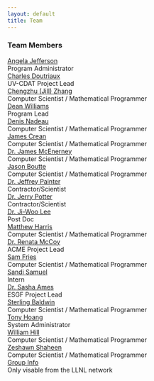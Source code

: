 ```yaml
---
layout: default
title: Team
---
```


<h3>Team Members</h3>


<div class="person">
  <div class="person-info">
    <div class="person-name"><a href="https://github.com/PatrikD" target="_blank">Angela Jefferson</a></div>
    <div class="person-position">Program Administrator</div>
  </div>
</div>

<div class="person">
  <div class="person-info">
    <div class="person-name"><a href="https://github.com/doutriaux1" target="_blank">Charles Doutriaux</a></div>
    <div class="person-position">UV-CDAT Project Lead</div>
  </div>
</div>

<div class="person">
  <div class="person-info">
    <div class="person-name"><a href="https://github.com/chengzhuzhang" target="_blank">Chengzhu (Jill) Zhang</a></div>
    <div class="person-position">Computer Scientist / Mathematical Programmer</div>
  </div>
</div>

<div class="person">
  <div class="person-info">
    <div class="person-name"><a href="https://github.com/williams13" target="_blank">Dean Williams</a></div>
    <div class="person-position">Program Lead</div>
  </div>
</div>

<div class="person">
  <div class="person-info">
    <div class="person-name"><a href="https://github.com/dnadeau4" target="_blank">Denis Nadeau</a></div>
    <div class="person-position">Computer Scientist / Mathematical Programmer</div>
  </div>
</div>

<div class="person">
  <div class="person-info">
    <div class="person-name"><a href="https://github.com/James-Crean" target="_blank">James Crean</a></div>
    <div class="person-position">Computer Scientist / Mathematical Programmer</div>
  </div>
</div>

<div class="person">
  <div class="person-info">
    <div class="person-name"><a href="https://github.com/mcenerney1" target="_blank">Dr. James McEnerney</a></div>
    <div class="person-position">Computer Scientist / Mathematical Programmer</div>
  </div>
</div>

<div class="person">
  <div class="person-info">
    <div class="person-name"><a href="https://github.com/jasonb5" target="_blank">Jason Boutte</a></div>
    <div class="person-position">Computer Scientist / Mathematical Programmer</div>
  </div>
</div>

<div class="person">
  <div class="person-info">
    <div class="person-name"><a href="https://github.com/painter1" target="_blank">Dr. Jeffrey Painter</a></div>
    <div class="person-position">Contractor/Scientist</div>
  </div>
</div>

<div class="person">
  <div class="person-info">
    <div class="person-name"><a href="https://github.com/glpotter" target="_blank">Dr. Jerry Potter</a></div>
    <div class="person-position">Contractor/Scientist</div>
  </div>
</div>

<div class="person">
  <div class="person-info">
    <div class="person-name"><a href="https://github.com/lee1043" target="_blank">Dr. Ji-Woo Lee</a></div>
    <div class="person-position">Post Doc</div>
  </div>
</div>

<div class="person">
  <div class="person-info">
    <div class="person-name"><a href="https://github.com/mattben" target="_blank">Matthew Harris</a></div>
    <div class="person-position">Computer Scientist / Mathematical Programmer</div>
  </div>
</div>

<div class="person">
  <div class="person-info">
    <div class="person-name"><a href="https://github.com/mccoy20" target="_blank">Dr. Renata McCoy</a></div>
    <div class="person-position">ACME Project Lead</div>
  </div>
</div>

<div class="person">
  <div class="person-info">
    <div class="person-name"><a href="https://github.com/chaosphere2112" target="_blank">Sam Fries</a></div>
    <div class="person-position">Computer Scientist / Mathematical Programmer</div>
  </div>
</div>

<div class="person">
  <div class="person-info">
    <div class="person-name"><a href="https://github.com/#" target="_blank">Sandi Samuel</a></div>
    <div class="person-position">Intern</div>
  </div>
</div>

<div class="person">
  <div class="person-info">
    <div class="person-name"><a href="https://github.com/sashakames" target="_blank">Dr. Sasha Ames</a></div>
    <div class="person-position">ESGF Project Lead</div>
  </div>
</div>

<div class="person">
  <div class="person-info">
    <div class="person-name"><a href="https://github.com/sterlingbaldwin" target="_blank">Sterling Baldwin</a></div>
    <div class="person-position">Computer Scientist / Mathematical Programmer</div>
  </div>
</div>

<div class="person">
  <div class="person-info">
    <div class="person-name"><a href="https://github.com/" target="_blank">Tony Hoang</a></div>
    <div class="person-position">System Administrator</div>
  </div>
</div>

<div class="person">
  <div class="person-info">
    <div class="person-name"><a href="https://github.com/WIlliam-Hill" target="_blank">William Hill</a></div>
    <div class="person-position">Computer Scientist / Mathematical Programmer</div>
  </div>
</div>

<div class="person">
  <div class="person-info">
    <div class="person-name"><a href="https://github.com/zshaheen" target="_blank">Zeshawn Shaheen</a></div>
    <div class="person-position">Computer Scientist / Mathematical Programmer</div>
  </div>
</div>

<div class="person">
  <div class="person-info">
    <div class="person-name"><a href="http://aims-group.llnl.gov" target="_blank">Group Info</a></div>
    <div class="person-position">Only visable from the LLNL network</div>
  </div>
</div>
